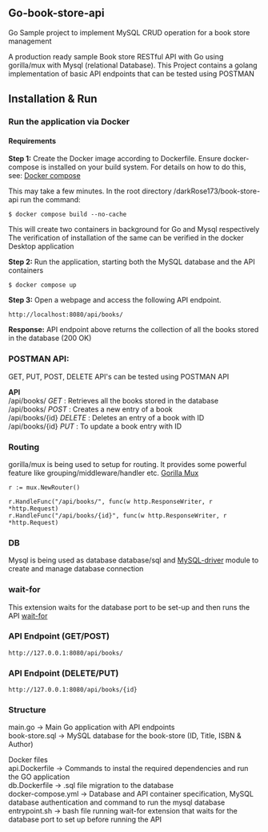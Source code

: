 ## Go-book-store-api
Go Sample project to implement MySQL CRUD operation for a book store management 

A production ready sample Book store RESTful API with Go using gorilla/mux with Mysql (relational Database). This Project contains a golang implementation of basic API endpoints that can be tested using POSTMAN

## Installation & Run
### Run the application via Docker
#### Requirements
**Step 1:** Create the Docker image according to Dockerfile. Ensure docker-compose is installed on your build system. For details on how to do this, see:                [Docker compose](https://docs.docker.com/compose/install/)

This may take a few minutes. In the root directory /darkRose173/book-store-api run the command:
``` 
$ docker compose build --no-cache
```
This will create two containers in background for Go and Mysql respectively
The verification of installation of the same can be verified in the docker Desktop application

**Step 2:** Run the application, starting both the MySQL database and the API containers
```
$ docker compose up 
```

**Step 3:** Open a webpage and access the following API endpoint.
```
http://localhost:8080/api/books/
```

**Response:**
API endpoint above returns the collection of all the books stored in the database 
(200 OK)

### POSTMAN API:
GET, PUT, POST, DELETE API's can be tested using POSTMAN API

**API** <br>
/api/books/ *GET*         : Retrieves all the books stored in the database <br>
/api/books/ *POST*        : Creates a new entry of a book <br>
/api/books/{id} *DELETE*  : Deletes an entry of a book with ID <br>
/api/books/{id} *PUT*     : To update a book entry with ID <br>

### Routing
gorilla/mux is being used to setup for routing. It provides some powerful feature like grouping/middleware/handler etc. [Gorilla Mux](github.com/gorilla/mux)

	r := mux.NewRouter()

	r.HandleFunc("/api/books/", func(w http.ResponseWriter, r *http.Request) 
	r.HandleFunc("/api/books/{id}", func(w http.ResponseWriter, r *http.Request)

### DB
Mysql is being used as database database/sql and [MySQL-driver](github.com/go-sql-driver/mysql) module to create and manage database connection

### wait-for
This extension waits for the database port to be set-up and then runs the API 
[wait-for](https://raw.githubusercontent.com/eficode/wait-for/v2.1.0/wait-for)

### API Endpoint (GET/POST) 
```
http://127.0.0.1:8080/api/books/
```
### API Endpoint (DELETE/PUT)                
```
http://127.0.0.1:8080/api/books/{id}
```

### Structure
main.go -> Main Go application with API endpoints <br>
book-store.sql -> MySQL database for the book-store (ID, Title, ISBN & Author) <br>

Docker files <br>
api.Dockerfile -> Commands to instal the required dependencies and run the GO application <br>
db.Dockerfile  -> .sql file migration to the database <br>
docker-compose.yml -> Database and API container specification, MySQL database authentication and command to run the mysql database <br>
entrypoint.sh -> bash file running wait-for extension that waits for the database port to set up before running the API <br>
<br>
